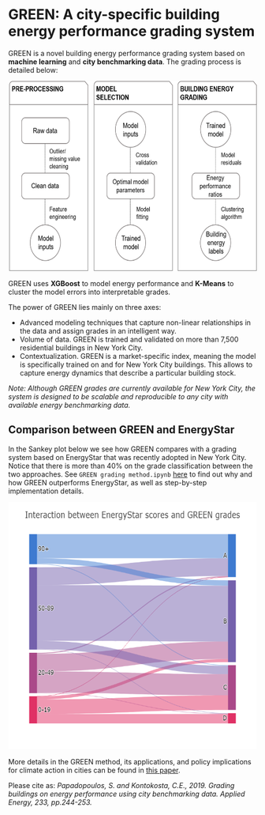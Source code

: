 # GREEN: A city-specific building energy performance grading system

GREEN is a novel building energy performance grading system based on __machine learning__ and __city benchmarking data__. The grading process is detailed below:


<img src="data/GREEN_methodology.png" width="654" height="384" title="GREEN methodology">

GREEN uses __XGBoost__ to model energy performance and __K-Means__ to cluster the model errors into interpretable grades.

The power of GREEN lies mainly on three axes:
- Advanced modeling techniques that capture non-linear relationships in the data and assign grades in an intelligent way.
- Volume of data. GREEN is trained and validated on more than 7,500 residential buildings in New York City.
- Contextualization. GREEN is a market-specific index, meaning the model is specifically trained on and for New York City buildings. This allows to capture energy dynamics that describe a particular building stock.

_Note: Although GREEN grades are currently available for New York City, the system is designed to be scalable and reproducible to any city with available energy benchmarking data._

## Comparison between GREEN and EnergyStar

In the Sankey plot below we see how GREEN compares with a grading system based on EnergyStar that was recently adopted in New York City. Notice that there is more than 40% on the grade classification between the two approaches. See `GREEN grading method.ipynb` [here](https://github.com/spapadopoulos/GREENgrading/blob/master/notebooks/GREEN%20grading%20method.ipynb) to find out why and how GREEN outperforms EnergyStar, as well as step-by-step implementation details.

<img src="data/sankeyGREEN.png" title="GREEN vs. EnergyStar" width="600" height="500">


More details in the GREEN method, its applications, and policy implications for climate action in cities can be found in [this paper](https://www.sciencedirect.com/science/article/pii/S030626191831612X). 

Please cite as: _Papadopoulos, S. and Kontokosta, C.E., 2019. Grading buildings on energy performance using city benchmarking data. Applied Energy, 233, pp.244-253._


